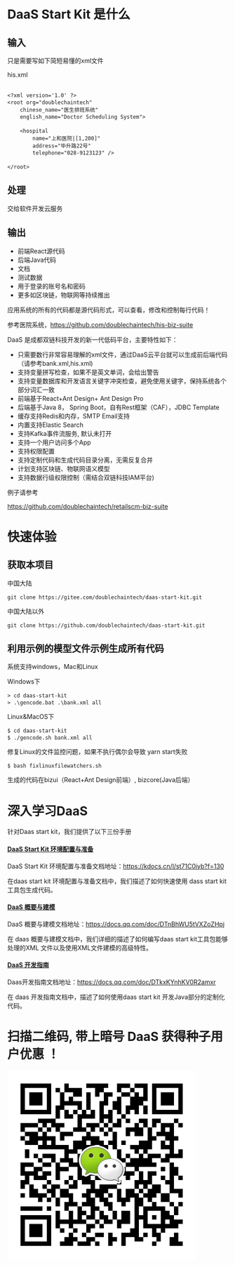 

# DaaS Start Kit 是什么

## 输入
只是需要写如下简短易懂的xml文件

his.xml
```

<?xml version='1.0' ?>
<root org="doublechaintech" 
	chinese_name="医生排班系统" 
	english_name="Doctor Scheduling System">

    <hospital   
        name="上和医院|[1,200]"  
        address="毕升路22号" 
        telephone="028-9123123" />
	
</root>  
```

## 处理
交给软件开发云服务
## 输出
* 前端React源代码
* 后端Java代码
* 文档
* 测试数据
* 用于登录的账号名和密码
* 更多如区块链，物联网等持续推出

应用系统的所有的代码都是源代码形式，可以查看，修改和控制每行代码！


参考医院系统，https://github.com/doublechaintech/his-biz-suite

DaaS 是成都双链科技开发的新一代低码平台，主要特性如下：

* 只需要数行非常容易理解的xml文件，通过DaaS云平台就可以生成前后端代码（请参考bank.xml,his.xml)
* 支持变量拼写检查，如果不是英文单词，会给出警告
* 支持变量数据库和开发语言关键字冲突检查，避免使用关键字，保持系统各个部分词汇一致
* 前端基于React+Ant Design+ Ant Design Pro
* 后端基于Java 8， Spring Boot，自有Rest框架（CAF），JDBC Template
* 缓存支持Redis和内存，SMTP Email支持
* 内置支持Elastic Search
* 支持Kafka事件流服务, 默认未打开
* 支持一个用户访问多个App
* 支持权限配置
* 支持定制代码和生成代码目录分离，无需反复合并
* 计划支持区块链、物联网语义模型
* 支持数据行级权限控制（需结合双链科技IAM平台)

例子请参考

https://github.com/doublechaintech/retailscm-biz-suite

# 快速体验
## 获取本项目

中国大陆
```
git clone https://gitee.com/doublechaintech/daas-start-kit.git
```
中国大陆以外
```
git clone https://github.com/doublechaintech/daas-start-kit.git
```
## 利用示例的模型文件示例生成所有代码

系统支持windows，Mac和Linux


Windows下
```
> cd daas-start-kit
> .\gencode.bat .\bank.xml all
```
Linux&MacOS下
```
$ cd daas-start-kit
$ ./gencode.sh bank.xml all
```
修复Linux的文件监控问题，如果不执行偶尔会导致 yarn start失败

```
$ bash fixlinuxfilewatchers.sh
```


生成的代码在bizui（React+Ant Design前端）, bizcore(Java后端）


# 深入学习DaaS

针对Daas start kit，我们提供了以下三份手册

#### [DaaS Start Kit 环境配置与准备](https://kdocs.cn/l/st71C0iyb?f=130)

DaaS Start Kit 环境配置与准备文档地址：https://kdocs.cn/l/st71C0iyb?f=130

在daas start kit 环境配置与准备文档中，我们描述了如何快速使用 dass start kit 工具包生成代码。

#### [DaaS 概要与建模](https://docs.qq.com/doc/DTnBhWU5tVXZoZHpj)

DaaS 概要与建模文档地址：https://docs.qq.com/doc/DTnBhWU5tVXZoZHpj

在 daas 概要与建模文档中，我们详细的描述了如何编写daas start kit工具包能够处理的XML 文件以及使用XML文件建模的高级特性。

#### [DaaS 开发指南](https://docs.qq.com/doc/DTkxKYnhKV0R2amxr)

Daas开发指南文档地址：https://docs.qq.com/doc/DTkxKYnhKV0R2amxr

在 daas 开发指南文档中，描述了如何使用daas start kit 开发Java部分的定制化代码。

# 扫描二维码, 带上暗号 DaaS 获得种子用户优惠 ！

![image](https://github.com/jarryscript/locker/blob/master/images/wechat_qr.jpeg?raw=true)
